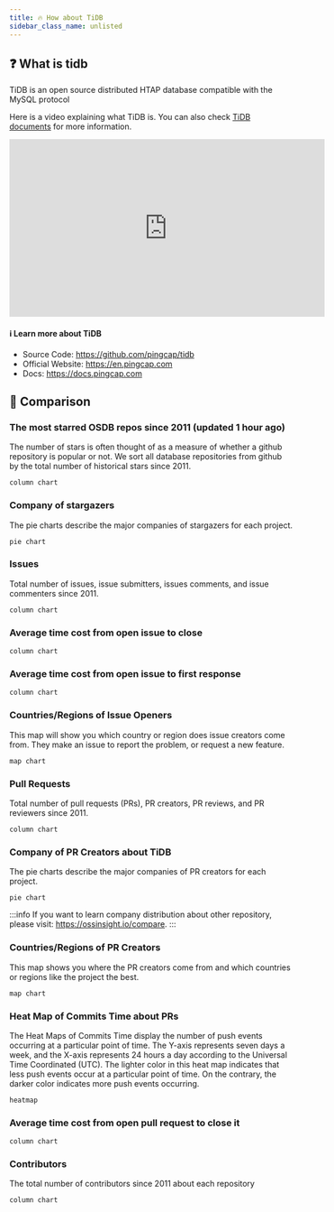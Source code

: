 ```yaml
---
title: 🔥 How about TiDB
sidebar_class_name: unlisted
---
```

## ❓ What is tidb

TiDB is an open source distributed HTAP database compatible with the MySQL protocol

Here is a video explaining what TiDB is. You can also check [TiDB documents](https://docs.pingcap.com/tidb/stable/overview) for more information.

<iframe width="560" height="315" src="https://www.youtube.com/embed/R7F7vPnaoTY" title="YouTube video player" frameborder="0" allow="accelerometer; autoplay; clipboard-write; encrypted-media; gyroscope; picture-in-picture" allowfullscreen></iframe>

#### ℹ️  Learn more about TiDB
- Source Code: https://github.com/pingcap/tidb
- Official Website: https://en.pingcap.com
- Docs: https://docs.pingcap.com


## 👀 Comparison

### The most starred OSDB repos since 2011 (updated 1 hour ago)

The number of stars is often thought of as a measure of whether a github repository is popular or not. We sort all database repositories from github by the total number of historical stars since 2011.

```
column chart
```

### Company of stargazers

The pie charts describe the major companies of stargazers for each project.

```
pie chart
```

### Issues
Total number of issues, issue submitters, issues comments, and issue commenters since 2011.

```
column chart
```

### Average time cost from open issue to close

```
column chart
```

### Average time cost from open issue to first response

```
column chart
```

### Countries/Regions of Issue Openers

This map will show you which country or region does issue creators come from. They make an issue to report the problem, or request a new feature.

```
map chart
```

### Pull Requests

Total number of pull requests (PRs), PR creators, PR reviews, and PR reviewers since 2011.

```
column chart
```

### Company of PR Creators about TiDB
The pie charts describe the major companies of PR creators for each project.

```
pie chart
```

:::info
If you want to learn company distribution about other repository, please visit: https://ossinsight.io/compare.
:::

### Countries/Regions of PR Creators
This map shows you where the PR creators come from and which countries or regions like the project the best.

```
map chart
```

### Heat Map of Commits Time about PRs

The Heat Maps of Commits Time display the number of push events occurring at a particular point of time. The Y-axis represents seven days a week, and the X-axis represents 24 hours a day according to the Universal Time Coordinated (UTC). The lighter color in this heat map indicates that less push events occur at a particular point of time. On the contrary, the darker color indicates more push events occurring.

```
heatmap
```

### Average time cost from open pull request to close it

```
column chart
```

### Contributors

The total number of contributors since 2011 about each repository

```
column chart
```
